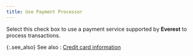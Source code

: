 ```yaml
---
title: Use Payment Processor
---
```



Select this check box to use a payment service supported by **Everest**  to process transactions.


{:.see_also}
See also
: [Credit  card information](JavaScript:RelatedTopics1.Click())<!--Metadata type="DesignerControl" startspan
<object CLASSID="clsid:ADB880A6-D8FF-11CF-9377-00AA003B7A11"
	ID=RelatedTopics1
	TYPE="application/x-oleobject">
</object>-->

<object classid="clsid:ADB880A6-D8FF-11CF-9377-00AA003B7A11" id="RelatedTopics1" type="application/x-oleobject"> 
 <param name="Command" value="Related Topics">
<param name="Window" value="second">
<param name="Item1" value="Credit card information;{{site.sc_chm}}/options/payment-information/payment-methods/payment-method-details/credit_card_information.html">
</object><!--Metadata type="DesignerControl" endspan-->
